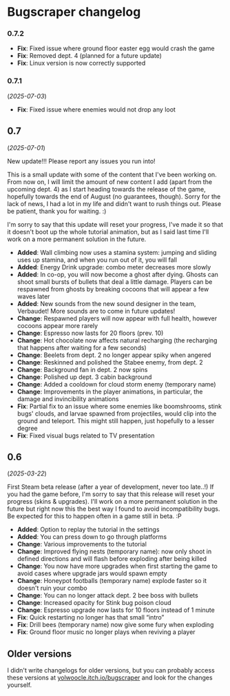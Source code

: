 # Bugscraper changelog

### 0.7.2

- **Fix**: Fixed issue where ground floor easter egg would crash the game
- **Fix**: Removed dept. 4 (planned for a future update) 
- **Fix**: Linux version is now correctly supported

### 0.7.1
(*2025-07-03*)

- **Fix**: Fixed issue where enemies would not drop any loot

## 0.7
(*2025-07-01*)

New update!!! Please report any issues you run into!

This is a small update with some of the content that I've been working on. From now on, I will limit the amount of new content I add (apart from the upcoming dept. 4) as I start heading towards the release of the game, hopefully towards the end of August (no guarantees, though). Sorry for the lack of news, I had a lot in my life and didn't want to rush things out. Please be patient, thank you for waiting. :)

I'm sorry to say that this update will reset your progress, I've made it so that it doesn't boot up the whole tutorial animation, but as I said last time I'll work on a more permanent solution in the future.

- **Added**: Wall climbing now uses a stamina system: jumping and sliding uses up stamina, and when you run out of it, you will fall 
- **Added**: Energy Drink upgrade: combo meter decreases more slowly
- **Added**: In co-op, you will now become a ghost after dying. Ghosts can shoot small bursts of bullets that deal a little damage. Players can be respawned from ghosts by breaking cocoons that will appear a few waves later
- **Added**: New sounds from the new sound designer in the team, Verbaudet! More sounds are to come in future updates!
- **Change**: Respawned players will now appear with full health, however cocoons appear more rarely  
- **Change**: Espresso now lasts for 20 floors (prev. 10)
- **Change**: Hot chocolate now affects natural recharging (the recharging that happens after waiting for a few seconds)
- **Change**: Beelets from dept. 2 no longer appear spiky when angered
- **Change**: Reskinned and polished the Stabee enemy, from dept. 2
- **Change**: Background fan in dept. 2 now spins 
- **Change**: Polished up dept. 3 cabin background
- **Change**: Added a cooldown for cloud storm enemy (temporary name)
- **Change**: Improvements in the player animations, in particular, the damage and invincibility animations
- **Fix**: Partial fix to an issue where some enemies like boomshrooms, stink bugs' clouds, and larvae spawned from projectiles, would clip into the ground and teleport. This might still happen, just hopefully to a lesser degree
- **Fix**: Fixed visual bugs related to TV presentation

## 0.6 
(*2025-03-22*)

First Steam beta release (after a year of development, never too late..!) If you had the game before, I'm sorry to say that this release will reset your progress (skins & upgrades). I'll work on a more permanent solution in the future but right now this the best way I found to avoid incompatibility bugs. Be expected for this to happen often in a game still in beta. :P

- **Added**: Option to replay the tutorial in the settings 
- **Added**: You can press down to go through platforms
- **Change**: Various improvements to the tutorial
- **Change**: Improved flying nests (temporary name): now only shoot in defined directions and will flash before exploding after being killed
- **Change**: You now have more upgrades when first starting the game to avoid cases where upgrade jars would spawn empty 
- **Change**: Honeypot footballs (temporary name) explode faster so it doesn't ruin your combo
- **Change**: You can no longer attack dept. 2 bee boss with bullets
- **Change**: Increased opacity for Stink bug poison cloud
- **Change**: Espresso upgrade now lasts for 10 floors instead of 1 minute
- **Fix**: Quick restarting no longer has that small “intro”
- **Fix**: Drill bees (temporary name) now give some fury when exploding
- **Fix**: Ground floor music no longer plays when reviving a player 

## Older versions
I didn't write changelogs for older versions, but you can probably access these versions at [yolwoocle.itch.io/bugscraper](https://yolwoocle.itch.io/bugscraper) and look for the changes yourself.